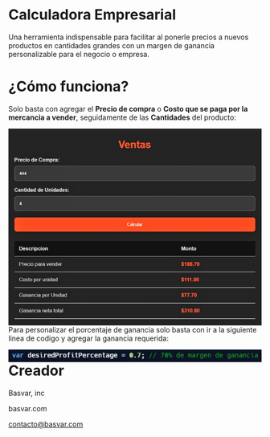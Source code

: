 # Calculadora Empresarial

Una herramienta indispensable para facilitar al ponerle precios a nuevos productos en cantidades grandes con un margen de ganancia personalizable para el negocio o empresa.

¿Cómo funciona?
======
Solo basta con agregar el **Precio de compra** o **Costo que se paga por la mercancia a vender**, seguidamente de las **Cantidades** del producto:

<p align="center">
<img src="cdn/bvce.jpg"
        alt="Foto BV"
        style="float: left; margin-right: 10px;" />
</p>

Para personalizar el porcentaje de ganancia solo basta con ir a la siguiente linea de codigo y agregar la ganancia requerida:

<p align="center">
<img src="cdn/code.jpg"
        alt="Codigo"
        style="float: left; margin-right: 10px;" />
</p>


Creador
======
Basvar, inc

basvar.com

contacto@basvar.com